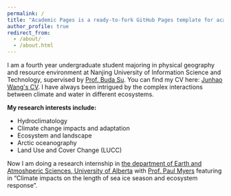 ```yaml
---
permalink: /
title: "Academic Pages is a ready-to-fork GitHub Pages template for academic personal websites"
author_profile: true
redirect_from: 
  - /about/
  - /about.html
---
```


I am a fourth year undergraduate student majoring in physical geography and resource environment at Nanjing University of Information Science and Technology, supervised by [Prof. Buda Su](https://www.researchgate.net/profile/Su-Buda). You can find my CV here: [Junhao Wang's CV](../assets/JunhaoWang_CV.pdf).
I have always been intrigued by the complex interactions between climate and water in different ecosystems. 

**My research interests include:**
- Hydroclimatology
- Climate change impacts and adaptation
- Ecosystem and landscape
- Arctic oceanography
- Land Use and Cover Change (LUCC)

Now I am doing a research internship in [the department of Earth and Atmoshperic Sciences, University of Alberta](https://www.ualberta.ca/en/earth-sciences/index.html) with [Prof. Paul Myers](https://apps.ualberta.ca/directory/person/pmyers) featuring in “Climate impacts on the length of sea ice season and ecosystem response”.

